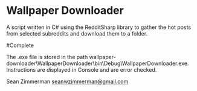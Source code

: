 # Wallpaper Downloader

A script written in C# using the RedditSharp library to gather the hot posts from selected subreddits and download them to a folder.

#Complete

The .exe file is stored in the path wallpaper-downloader\WallpaperDownloader\bin\Debug\WallpaperDownloader.exe. Instructions are displayed in Console and are error checked.

Sean Zimmerman
seanwzimmerman@gmail.com
